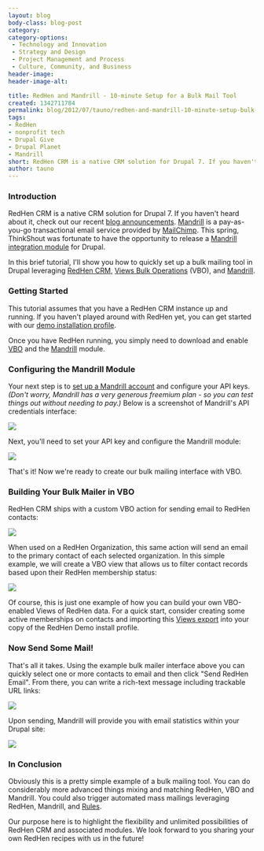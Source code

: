 ```yaml
---
layout: blog
body-class: blog-post
category:
category-options:
 - Technology and Innovation
 - Strategy and Design
 - Project Management and Process
 - Culture, Community, and Business
header-image:
header-image-alt:

title: RedHen and Mandrill - 10-minute Setup for a Bulk Mail Tool
created: 1342711784
permalink: blog/2012/07/tauno/redhen-and-mandrill-10-minute-setup-bulk-mail-tool/
tags:
- RedHen
- nonprofit tech
- Drupal Give
- Drupal Planet
- Mandrill
short: RedHen CRM is a native CRM solution for Drupal 7. If you haven't heard about it, check out our recent blog announcements. Mandrill is a pay-as-you-go transactional email service provided by MailChimp. This spring, ThinkShout was fortunate to have the opportunity to release a Mandrill integration module for Drupal.
author: tauno
---
```

### Introduction

RedHen CRM is a native CRM solution for Drupal 7. If you haven't heard about it, check out our recent [blog announcements](http://thinkshout.com/blog/category/redhen). [Mandrill](http://mandrill.com) is a pay-as-you-go transactional email service provided by [MailChimp](http://mailchimp.com). This spring, ThinkShout was fortunate to have the opportunity to release a [Mandrill integration module](http://thinkshout.com/blog/2012/05/lev/mailchimp-adds-mandrill-integration-campaign-creation) for Drupal.

In this brief tutorial, I'll show you how to quickly set up a bulk mailing tool in Drupal leveraging [RedHen CRM](http://drupal.org/project/redhen), [Views Bulk Operations](http://drupal.org/project/views_bulk_operations) (VBO), and [Mandrill](http://drupal.org/project/mandrill).

### Getting Started

This tutorial assumes that you have a RedHen CRM instance up and running. If you haven't played around with RedHen yet, you can get started with our [demo installation profile](http://drupal.org/project/redhen_demo).

Once you have RedHen running, you simply need to download and enable [VBO](http://drupal.org/project/views_bulk_operations) and the [Mandrill](http://drupal.org/project/mandrill) module.

### Configuring the Mandrill Module

Your next step is to [set up a Mandrill account](http://www.mandrill.com/signup/) and configure your API keys. *(Don't worry, Mandrill has a very generous freemium plan - so you can test things out without needing to pay.)* Below is a screenshot of Mandrill's API credentials interface:

![](https://dl.dropbox.com/s/n2zfahekulj64u2/mandrill_api.png)

Next, you'll need to set your API key and configure the Mandrill module:

![](https://dl.dropbox.com/s/47845cezqc7tx6t/mandrill_config.png)

That's it! Now we're ready to create our bulk mailing interface with VBO.

### Building Your Bulk Mailer in VBO

RedHen CRM ships with a custom VBO action for sending email to RedHen contacts:

![](https://dl.dropbox.com/s/jazmh8udkow11zp/bulk_mailer_vbo_setting.png)

When used on a RedHen Organization, this same action will send an email to the primary contact of each selected organization. In this simple example, we will create a VBO view that allows us to filter contact records based upon their RedHen membership status:

![](https://dl.dropbox.com/s/8quf5p937gvvl2j/bulk_mailer.png)

Of course, this is just one example of how you can build your own VBO-enabled Views of RedHen data. For a quick start, consider creating some active memberships on contacts and importing this [Views export](https://gist.github.com/3114504) into your copy of the RedHen Demo install profile.

### Now Send Some Mail!

That's all it takes. Using the example bulk mailer interface above you can quickly select one or more contacts to email and then click "Send RedHen Email". From there, you can write a rich-text message including trackable URL links:

![](https://dl.dropbox.com/s/uuevsjdx5j3o2mv/bulk_mailer_2.png)

Upon sending, Mandrill will provide you with email statistics within your Drupal site:

![](https://dl.dropbox.com/s/7nwpqzljb9aqicr/mandrill_data.png)

### In Conclusion

Obviously this is a pretty simple example of a bulk mailing tool. You can do considerably more advanced things mixing and matching RedHen, VBO and Mandrill. You could also trigger automated mass mailings leveraging RedHen, Mandrill, and [Rules](http://drupal.org/project/rules).

Our purpose here is to highlight the flexibility and unlimited possibilities of RedHen CRM and associated modules. We look forward to you sharing your own RedHen recipes with us in the future!
